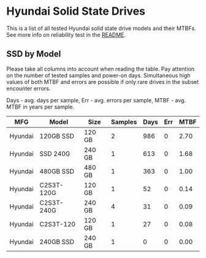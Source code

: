 Hyundai Solid State Drives
==========================

This is a list of all tested Hyundai solid state drive models and their MTBFs. See
more info on reliability test in the [README](https://github.com/linuxhw/SMART).

SSD by Model
------------

Please take all columns into account when reading the table. Pay attention on the
number of tested samples and power-on days. Simultaneous high values of both MTBF
and errors are possible if only rare drives in the subset encounter errors.

Days - avg. days per sample,
Err  - avg. errors per sample,
MTBF - avg. MTBF in years per sample.

| MFG       | Model              | Size   | Samples | Days  | Err   | MTBF |
|-----------|--------------------|--------|---------|-------|-------|------|
| Hyundai   | 120GB SSD          | 120 GB | 2       | 986   | 0     | 2.70   |
| Hyundai   | SSD 240G           | 240 GB | 1       | 613   | 0     | 1.68   |
| Hyundai   | 480GB SSD          | 480 GB | 1       | 363   | 0     | 1.00   |
| Hyundai   | C2S3T-120G         | 120 GB | 1       | 52    | 0     | 0.14   |
| Hyundai   | C2S3T-240G         | 240 GB | 4       | 31    | 0     | 0.09   |
| Hyundai   | C2S3T-120          | 120 GB | 1       | 27    | 0     | 0.08   |
| Hyundai   | 240GB SSD          | 240 GB | 1       | 0     | 0     | 0.00   |
